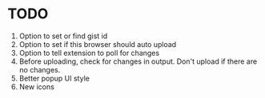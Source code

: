 # TODO

1. Option to set or find gist id
1. Option to set if this browser should auto upload
1. Option to tell extension to poll for changes
1. Before uploading, check for changes in output. Don't upload if there are no changes.
1. Better popup UI style
1. New icons
